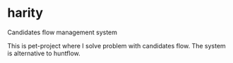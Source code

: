 # harity
Candidates flow management system

This is pet-project where I solve problem with candidates flow. The system is alternative to huntflow. 

